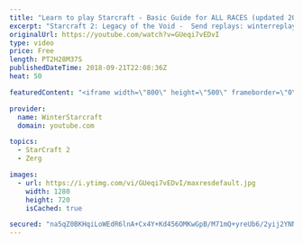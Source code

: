 ```yaml
---
title: "Learn to play Starcraft - Basic Guide for ALL RACES (updated 2017) #2"
excerpt: "Starcraft 2: Legacy of the Void -  Send replays: winterreplays@gmail.com ( -- Watch live at https://www.twitch.tv/wintergaming"
originalUrl: https://youtube.com/watch?v=GUeqi7vEDvI
type: video
price: Free
length: PT2H28M37S
publishedDateTime: 2018-09-21T22:08:36Z
heat: 50

featuredContent: "<iframe width=\"800\" height=\"500\" frameborder=\"0\" src=\"https://www.youtube.com/embed/GUeqi7vEDvI\" allow=\"accelerometer; autoplay; encrypted-media; gyroscope; picture-in-picture\" allowfullscreen></iframe>"

provider:
  name: WinterStarcraft
  domain: youtube.com

topics:
  - StarCraft 2
  - Zerg

images:
  - url: https://i.ytimg.com/vi/GUeqi7vEDvI/maxresdefault.jpg
    width: 1280
    height: 720
    isCached: true

secured: "na5qZ0BKHqiLoWEdR6lnA+Cx4Y+Kd456OMKwGpB/M71mQ+yreUb6/2yij2YNN5ulF/EGIzQ7KAnAzOYdo/VWb8uL6gf0PaPF+WvlE2rtRbMnz0mgAPkH7/wT/DEPWmnt3PcRTzjdQOxAqiD/2q4DQK0dxeui/GeaER2KuorkVy3hl/UDdQupRXMYJuU2FV1FcXnhYjuJhb8mPM/FF8miRCsT7M0D6Yc9wHnMEh0Y2mD3kl7BrrMdBYMTWJf50aSpch69m73Sd3DMtYiDGlVPTGVb3Vx95xsnlzIVAAkzdKTM2GcyPDn7pTbFc6fKFRwlfiZ3OVUPK12eTj0iTE5ym+X+Kmge2L98adLnZD4HQGjBGibuVpXrAYW89XAMD0WrV5vMXYcUcCWcIunWPv33sQFSMho3BwFhH4uuhHvhYIw=;NEnOKCy+JKuQotU2yLQTKg=="
---
```


